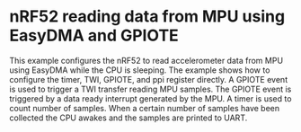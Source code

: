 # nRF52 reading data from MPU using EasyDMA and GPIOTE

This example configures the nRF52 to read accelerometer data from MPU using EasyDMA while the CPU is sleeping. The example shows how to configure the timer, TWI, GPIOTE, and ppi register directly. A GPIOTE event is used to trigger a TWI transfer reading MPU samples. The GPIOTE event is triggered by a data ready interrupt generated by the MPU. A timer is used to count number of samples. When a certain number of samples have been collected the CPU awakes and the samples are printed to UART.